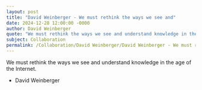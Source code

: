 ```yaml
---
layout: post
title: "David Weinberger - We must rethink the ways we see and"
date: 2024-12-28 12:00:00 -0000
author: David Weinberger
quote: "We must rethink the ways we see and understand knowledge in the age of the Internet."
subject: Collaboration
permalink: /Collaboration/David Weinberger/David Weinberger - We must rethink the ways we see and
---
```


We must rethink the ways we see and understand knowledge in the age of the Internet.

- David Weinberger
